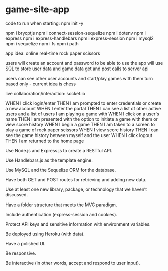 # game-site-app

code to run when starting:
npm init -y

npm i brycptjs
npm i connect-session-sequelize
npm i dotenv
npm i express
npm i express-handlebars
npm i express-session
npm i mysql2
npm i sequelize
npm i fs
npm i path



app idea:
online real-time rock paper scissors

users will create an account and password to be able to use the app
will use SQL to store user data and game data
get and post calls to server api

users can see other user accounts and start/play games with them
turn based only - current idea is chess

live collaboration/interaction: socket.io

WHEN I click login/enter
THEN I am prompted to enter credentials or create a new account
WHEN I enter the portal
THEN I can see a list of other active users and a list of users I am playing a game with
WHEN I click on a user's name
THEN I am presented with the option to initiate a game with them or view score history
WHEN I begin a game
THEN I am taken to a screen to play a game of rock paper scissors
WHEN I view score history
THEN I can see the game history between myself and the user
WHEN I click logout
THEN I am returned to the home page

Use Node.js and Express.js to create a RESTful API.

Use Handlebars.js as the template engine.

Use MySQL and the Sequelize ORM for the database.

Have both GET and POST routes for retrieving and adding new data.

Use at least one new library, package, or technology that we haven’t discussed.

Have a folder structure that meets the MVC paradigm.

Include authentication (express-session and cookies).

Protect API keys and sensitive information with environment variables.

Be deployed using Heroku (with data).

Have a polished UI.

Be responsive.

Be interactive (in other words, accept and respond to user input).
